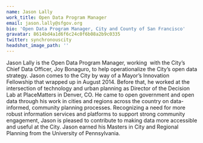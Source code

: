 ```yaml
---
name: Jason Lally
work_title: Open Data Program Manager
email: jason.lally@sfgov.org
bio: 'Open Data Program Manager, City and County of San Francisco'
gravatar: 8614bd4a1d6f6c24c0f6b08a2b9c0335
twitter: synchronouscity
headshot_image_path: ''
---
```



Jason Lally is the Open Data Program Manager, working &nbsp;with the City’s Chief Data Officer, Joy Bonaguro, to help operationalize the City’s open data strategy. Jason comes to the City by way of a Mayor’s Innovation Fellowship that wrapped up in August 2014. Before that, he worked at the intersection of technology and urban planning as Director of the Decision Lab at PlaceMatters in Denver, CO. He came to open government and open data through his work in cities and regions across the country on data-informed, community planning processes. Recognizing a need for more robust information services and platforms to support strong community engagement, Jason is pleased to contribute to making data more accessible and useful at the City. Jason earned his Masters in City and Regional Planning from the University of Pennsylvania.